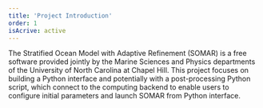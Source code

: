 ```yaml
---
title: 'Project Introduction'
order: 1
isAcrive: active
---
```

The Stratified Ocean Model with Adaptive Refinement (SOMAR) is a free software provided jointly by the Marine Sciences and Physics departments of the University of North Carolina at Chapel Hill. This project focuses on building a Python interface and potentially with a post-processing Python script, which connect to the computing backend to enable users to configure initial parameters and launch SOMAR from Python interface.